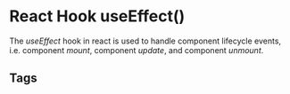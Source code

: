 # React Hook useEffect()

The *useEffect* hook in react is used to handle component lifecycle events, i.e. component *mount*, component *update*, and component *unmount*.  

## Tags
